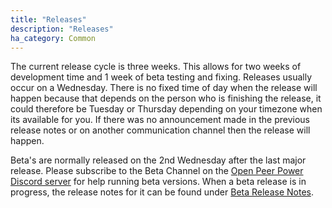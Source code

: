```yaml
---
title: "Releases"
description: "Releases"
ha_category: Common
---
```


The current release cycle is three weeks. This allows for two weeks of development time and 1 week of beta testing and fixing. Releases usually occur on a Wednesday. There is no fixed time of day when the release will happen because that depends on the person who is finishing the release, it could therefore be Tuesday or Thursday depending on your timezone when its available for you. If there was no announcement made in the previous release notes or on another communication channel then the release will happen.

Beta's are normally released on the 2nd Wednesday after the last major release. Please subscribe to the Beta Channel on the [Open Peer Power Discord server](https://discord.gg/RMC8WkX) for help running beta versions.
When a beta release is in progress, the release notes for it can be found under [Beta Release Notes](https://rc.openpeerpower.io/latest-release-notes/).
